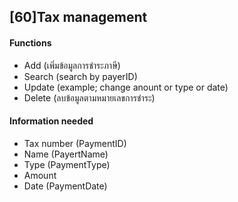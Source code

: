 ## [60]Tax management

#### Functions
* Add (เพิ่มข้อมูลการชำระภาษี)
* Search (search by payerID)
* Update (example; change anount or type or date)
* Delete (ลบข้อมูลตามหมายเลขการชำระ)

#### Information needed
* Tax number (PaymentID)
* Name (PayertName)
* Type (PaymentType)
* Amount 
* Date (PaymentDate)





